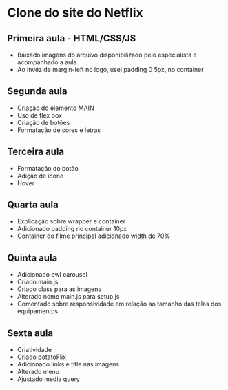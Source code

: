 # Clone do site do Netflix

## Primeira aula - HTML/CSS/JS

- Baixado imagens do arquivo disponibilizado pelo especialista e acompanhado a aula
- Ao invéz de margin-left no logo, usei padding 0 5px, no container
  
## Segunda aula

- Criação do elemento MAIN
- Uso de flex box
- Criação de botões
- Formatação de cores e letras

## Terceira aula

- Formatação do botão
- Adição de icone
- Hover

## Quarta aula

- Explicação sobre wrapper e container
- Adicionado padding no container 10px
- Container do filme principal adicionado width de 70%

## Quinta aula

- Adicionado owl carousel
- Criado main.js
- Criado class para as imagens
- Alterado nome main.js para setup.js
- Comentado sobre responsividade em relação ao tamanho das telas dos equipamentos

## Sexta aula

- Criatividade
- Criado potatoFlix
- Adicionado links e title nas imagens
- Alterado menu
- Ajustado media query